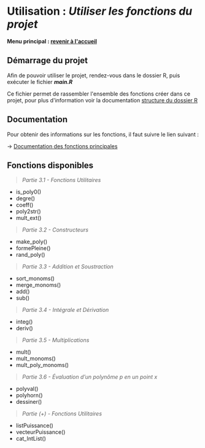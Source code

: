 # Utilisation : *Utiliser les fonctions du projet*

**Menu principal : [revenir à l'accueil](/readme.md)**

## Démarrage du projet

Afin de pouvoir utiliser le projet, rendez-vous dans le dossier R, puis exécuter le fichier _**main.R**_

Ce fichier permet de rassembler l'ensemble des fonctions créer dans ce projet, pour plus d'information voir la documentation [structure du dossier R](../structure/mainTree.md)

## Documentation 

Pour obtenir des informations sur les fonctions, il faut suivre le lien suivant :

-> [Documentation des fonctions principales](../functions_doc/project.md)

## Fonctions disponibles 
> *Partie 3.1 - Fonctions Utilitaires*
- is_poly0()
- degre()
- coeff()
- poly2str() 
- mult_ext()

> *Partie 3.2 - Constructeurs*
- make_poly()
- formePleine()
- rand_poly()

> *Partie 3.3 - Addition et Soustraction*
- sort_monoms()
- merge_monoms()
- add()
- sub()

> *Partie 3.4 - Intégrale et Dérivation*
- integ()
- deriv()

> *Partie 3.5 - Multiplications*
- mult()
- mult_monoms()
- mult_poly_monoms()

> *Partie 3.6 - Évaluation d’un polynôme p en un point x*
- polyval()
- polyhorn()
- dessiner()

> *Partie (+) - Fonctions Utilitaires*
- listPuissance()
- vecteurPuissance()
- cat_IntList()
